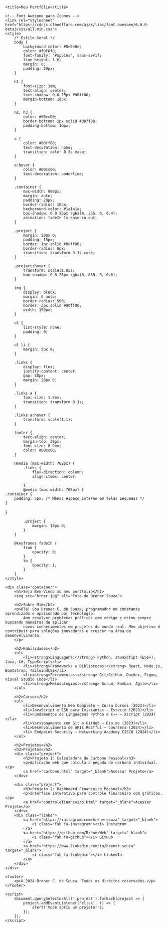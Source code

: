 <!DOCTYPE html>
<html lang="pt-BR">

<head>
    <meta charset="UTF-8">
    <meta name="description" content="Portfólio de Brener Souza - Programador em constante aprendizado">
    <meta name="keywords" content="Brener Souza, portfólio, programador, desenvolvedor web">
    <meta name="author" content="Brener C. de Souza">
    <meta name="viewport" content="width=device-width, initial-scale=1.0">

    <title>Meu Portfólio</title>

    <!-- Font Awesome para Ícones -->
    <link rel="stylesheet" href="https://cdnjs.cloudflare.com/ajax/libs/font-awesome/6.0.0-beta3/css/all.min.css">
    <style>
        /* Estilo Geral */
        body {
            background-color: #0e0e0e;
            color: #f8f8f8;
            font-family: 'Poppins', sans-serif;
            line-height: 1.6;
            margin: 0;
            padding: 20px;
        }

        h1 {
            font-size: 3em;
            text-align: center;
            text-shadow: 0 0 15px #00ff00;
            margin-bottom: 10px;
        }

        h2, h3 {
            color: #00cc00;
            border-bottom: 2px solid #00ff00;
            padding-bottom: 10px;
        }

        a {
            color: #00ff00;
            text-decoration: none;
            transition: color 0.3s ease;
        }

        a:hover {
            color: #00cc00;
            text-decoration: underline;
        }

        .container {
            max-width: 960px;
            margin: auto;
            padding: 20px;
            border-radius: 10px;
            background-color: #1a1a1a;
            box-shadow: 0 0 20px rgba(0, 255, 0, 0.4);
            animation: fadeIn 1s ease-in-out;
        }

        .project {
            margin: 20px 0;
            padding: 15px;
            border: 1px solid #00ff00;
            border-radius: 8px;
            transition: transform 0.3s ease;
        }

        .project:hover {
            transform: scale(1.05);
            box-shadow: 0 0 25px rgba(0, 255, 0, 0.6);
        }

        img {
            display: block;
            margin: 0 auto;
            border-radius: 50%;
            border: 3px solid #00ff00;
            width: 150px;
        }

        ul {
            list-style: none;
            padding: 0;
        }

        ul li {
            margin: 5px 0;
        }

        .links {
            display: flex;
            justify-content: center;
            gap: 30px;
            margin: 20px 0;
        }

        .links a {
            font-size: 1.5em;
            transition: transform 0.3s;
        }

        .links a:hover {
            transform: scale(1.1);
        }

        footer {
            text-align: center;
            margin-top: 30px;
            font-size: 0.9em;
            color: #00cc00;
        }

        @media (max-width: 768px) {
            .links {
                flex-direction: column;
                align-items: center;
                
            }
            @media (max-width: 768px) {
    .container {
        padding: 5px; /* Menos espaço interno em telas pequenas */
    }
}

            .project {
                margin: 10px 0;
            }
        }

        @keyframes fadeIn {
            from {
                opacity: 0;
            }
            to {
                opacity: 1;
            }
        }
    </style>
</head>

<body>

    <div class="container">
        <h1>Seja Bem-Vindo ao meu portfolio</h1>
        <img src="brner.jpg" alt="Foto de Brener Souza">

        <h2>Sobre Mim</h2>
        <p>Olá! Sou Brener C. de Souza, programador em constante aprendizado e apaixonado por tecnologia. 
            Amo resolver problemas práticos com código e estou sempre buscando maneiras de aplicar 
            novos conhecimentos em projetos do mundo real. Meu objetivo é contribuir para soluções inovadoras e crescer na área de desenvolvimento.
        </p>

        <h2>Habilidades</h2>
        <ul>
            <li><strong>Linguagens:</strong> Python, JavaScript (ES6+), Java, C#, TypeScript</li>
            <li><strong>Frameworks e Bibliotecas:</strong> React, Node.js, Bootstrap, TailwindCSS</li>
            <li><strong>Ferramentas:</strong> Git/GitHub, Docker, Figma, Visual Studio Code</li>
            <li><strong>Metodologias:</strong> Scrum, Kanban, Agile</li>
        </ul>

        <h2>Cursos</h2>
        <ul>
            <li>Desenvolvimento Web Completo – Cursa Cursos (2023)</li>
            <li>JavaScript e ES6 para Iniciantes – Estacio (2023)</li>
            <li>Fundamentos de Linguagens Python e C++ – Xscript (2024)</li>
            <li>Versionamento com Git e GitHub – Dio.me (2023)</li>
            <li>Desenvolvimento de APIs RESTful – Coursera (2024)</li>
            <li> Endpoint Security – Networking Academy CISCO (2024)</li>
        </ul>

        <h2>Projetos</h2>
        <h2>Projetos</h2>
        <div class="project">
            <h3>Projeto 1: Calculadora de Carbono Pessoal</h3>
            <p>Aplicação web que calcula a pegada de carbono individual.</p>
            <a href="carbono.html" target="_blank">Acessar Projeto</a>
        </div>

        <div class="project">
            <h3>Projeto 2: Dashboard Financeiro Pessoal</h3>
            <p>Interface interativa para controle financeiro com gráficos.</p>
            <a href="controlefinanceiro.html" target="_blank">Acessar Projeto</a>
        </div>
        <div class="links">
            <a href="https://instagram.com/brenersouza" target="_blank">
                <i class="fab fa-instagram"></i> Instagram
            </a>
            <a href="https://github.com/BrenerWeb" target="_blank">
                <i class="fab fa-github"></i> GitHub
            </a>
            <a href="https://www.linkedin.com/in/brener-souza" target="_blank">
                <i class="fab fa-linkedin"></i> LinkedIn
            </a>
        </div>
    </div>

    <footer>
        <p>© 2024 Brener C. de Souza. Todos os direitos reservados.</p>
    </footer>

    <script>
        document.querySelectorAll('.project').forEach(project => {
            project.addEventListener('click', () => {
                alert('Você abriu um projeto!');
            });
        });
    </script>

</body>
</html>
